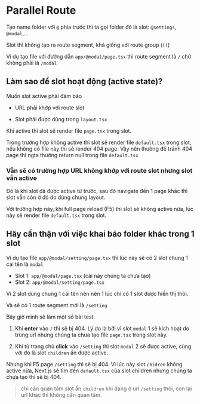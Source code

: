# Parallel Route

Tạo name folder với `@` phía trước thì ta gọi folder đó là slot: `@settings`, `@modal`,...

Slot thì không tạo ra route segment, khá giống với route group (`()`)

Ví dụ tạo file với đường dẫn `app/@modal/page.tsx` thì route segment là `/` chứ không phải là `/modal`

## Làm sao để slot hoạt động (active state)?

Muốn slot active phải đảm bảo

- URL phải khớp với route slot

- Slot phải được dùng trong `layout.tsx`

Khi active thì slot sẽ render file `page.tsx` trong slot.

Trong trường hợp không active thì slot sẽ render file `default.tsx` trong slot, nếu không có file này thì sẽ render 404 page. Vậy nên thường để tránh 404 page thì ngta thường return null trong file `default.tsx`

### Vẫn sẽ có trường hợp URL không khớp với route slot nhưng slot vẫn active

Đó là khi slot đã được active từ trước, sau đó navigate đến 1 page khác thì slot vẫn còn ở đó do dùng chung layout.

Với trường hợp này, khi full page reload (F5) thì slot sẽ không active nữa, lúc này sẽ render file `default.tsx` trong slot.

## Hãy cẩn thận với việc khai báo folder khác trong 1 slot

Ví dụ tạo file `app/@modal/setting/page.tsx` thì lúc này sẽ có 2 slot chung 1 cái tên là `modal`

- Slot 1: `app/@modal/page.tsx` (cái này chúng ta chưa tạo)
- Slot 2: `app/@modal/setting/page.tsx`

Vì 2 slot dùng chung 1 cái tên nên nên 1 lúc chỉ có 1 slot được hiển thị thôi.

Và sẽ có 1 route segment mới là `/setting`

Bây giờ mình sẽ làm một số bài test:

1. Khi **enter** vào `/` thì sẽ bị 404. Lý do là bởi vì slot `modal` 1 sẽ kích hoạt do trùng url nhưng chúng ta chưa tạo file `page.tsx` trong slot này.

2. Khi từ trang chủ **click** vào `/setting` thì slot `modal` 2 sẽ được active, cùng với đó là slot `children` ẩn được active.

Nhưng khi F5 page `/setting` thì sẽ bị 404. Vì lúc này slot `chidren` không active nữa, Next.js sẽ tìm đến `default.tsx` của slot children nhưng chúng ta chưa tạo thì sẽ bị 404.

> chỉ cần quan tâm slot ẩn `children` khi đang ở url `/setting` thôi, còn lại url khác thì không cần quan tâm.
